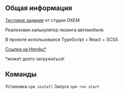 ## Общая информация

<a href="https://doc.clickup.com/2659433/p/h/2h539-67321/1cdca9cd67897c8">Тестовое задание</a> от студии OXEM.

Реализован калькулятор лизинга автомобиля.

В проекте использовался TypeScript + React + SCSS

<a href="https://oxem-calculator.herokuapp.com/">Ссылка на Heroku\*</a>

\*может долго загружаться!

## Команды

Установка `npm install`
Запуск `npm run start`
